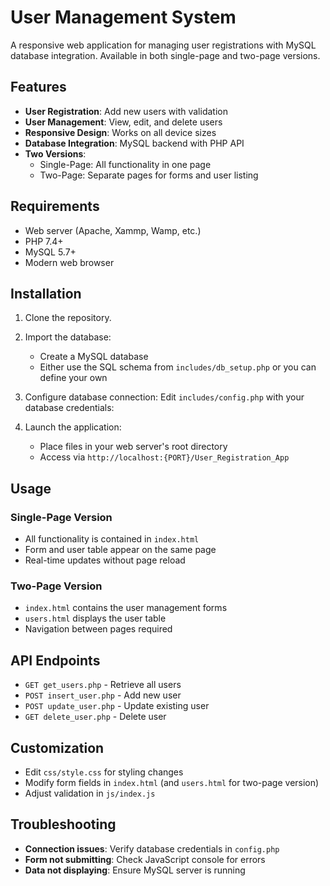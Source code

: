 # User Management System

A responsive web application for managing user registrations with MySQL database integration. Available in both single-page and two-page versions.

## Features

- **User Registration**: Add new users with validation
- **User Management**: View, edit, and delete users
- **Responsive Design**: Works on all device sizes
- **Database Integration**: MySQL backend with PHP API
- **Two Versions**:
  - Single-Page: All functionality in one page
  - Two-Page: Separate pages for forms and user listing

## Requirements

- Web server (Apache, Xammp, Wamp, etc.)
- PHP 7.4+
- MySQL 5.7+
- Modern web browser

## Installation

1. Clone the repository.

2. Import the database:
   - Create a MySQL database
   - Either use the SQL schema from `includes/db_setup.php` or you can define your own

3. Configure database connection:
   Edit `includes/config.php` with your database credentials:

4. Launch the application:
   - Place files in your web server's root directory
   - Access via `http://localhost:{PORT}/User_Registration_App`

## Usage

### Single-Page Version
- All functionality is contained in `index.html`
- Form and user table appear on the same page
- Real-time updates without page reload

### Two-Page Version
- `index.html` contains the user management forms
- `users.html` displays the user table
- Navigation between pages required

## API Endpoints

- `GET get_users.php` - Retrieve all users
- `POST insert_user.php` - Add new user
- `POST update_user.php` - Update existing user
- `GET delete_user.php` - Delete user

## Customization

- Edit `css/style.css` for styling changes
- Modify form fields in `index.html` (and `users.html` for two-page version)
- Adjust validation in `js/index.js`

## Troubleshooting

- **Connection issues**: Verify database credentials in `config.php`
- **Form not submitting**: Check JavaScript console for errors
- **Data not displaying**: Ensure MySQL server is running
